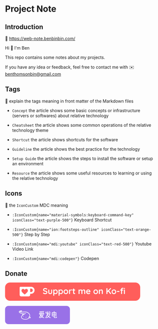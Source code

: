 # Project Note

## Introduction

:link: https://web-note.benbinbin.com/

Hi :wave: I'm Ben

This repo contains some notes about my projects.

If you have any idea or feedback, feel free to contact me with :envelope: <a href="mailto:benthomsonbin@gmail.com" class="text-blue-400">benthomsonbin@gmail.com</a>

## Tags

:loudspeaker: explain the tags meaning in front matter of the Markdown files

* `Concept` the article shows some basic concepts or infrastructure (servers or softwares) about relative technology

* `Cheatsheet` the article shows some common operations of the relative technology theme

* `Shortcut` the article shows shortcuts for the software

* `Guideline` the article shows the best practice for the technology

* `Setup Guide` the article shows the steps to install the software or setup an environment

* `Resource` the article shows some useful resources to learning or using the relative technology

## Icons

:loudspeaker: the `IconCustom` MDC meaning

* `:IconCustom{name="material-symbols:keyboard-command-key" iconClass="text-purple-500"}` Keyboard Shortcut

* `:IconCustom{name="ion:footsteps-outline" iconClass="text-orange-500"}` Step by Step

* `:IconCustom{name="mdi:youtube" iconClass="text-red-500"}` Youtube Video Link

* `:IconCustom{name="mdi:codepen"}` Codepen

## Donate

[![ko-fi](./public/donate-banner/kofi.svg)](https://ko-fi.com/benbinbin)

[![afdian](./public/donate-banner/afdian.svg)](https://afdian.net/a/benbinbin)